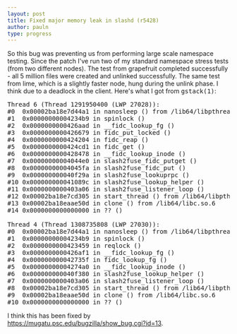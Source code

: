 ```yaml
---
layout: post
title: Fixed major memory leak in slashd (r5428)
author: pauln
type: progress
---
```


So this bug was preventing us from performing large scale namespace testing.
Since the patch I've run two of my standard namespace stress tests (from two different nodes).
The test from grapefruit completed successfully - all 5 million files were created and unlinked successfully.
The same test from lime, which is a slightly faster node, hung during the unlink phase.
I think due to a deadlock in the client.  Here's what I got from <tt>gstack(1)</tt>:

<pre>
Thread 6 (Thread 1291950400 (LWP 27028)):
#0  0x00002ba18e7d44a1 in nanosleep () from /lib64/libpthread.so.0
#1  0x00000000004234b9 in spinlock ()
#2  0x0000000000426aad in __fidc_lookup_fg ()
#3  0x0000000000426679 in fidc_put_locked ()
#4  0x0000000000424204 in fidc_reap ()
#5  0x0000000000424cd1 in fidc_get ()
#6  0x0000000000428478 in __fidc_lookup_inode ()
#7  0x00000000004044e0 in slash2fuse_fidc_putget ()
#8  0x00000000004045fa in slash2fuse_fidc_put ()
#9  0x000000000040f29a in slash2fuse_lookuprpc ()
#10 0x000000000041089c in slash2fuse_lookup_helper ()
#11 0x0000000000403a06 in slash2fuse_listener_loop ()
#12 0x00002ba18e7cd305 in start_thread () from /lib64/libpthread.so.0
#13 0x00002ba18eaae50d in clone () from /lib64/libc.so.6
#14 0x0000000000000000 in ?? ()

Thread 4 (Thread 1308735808 (LWP 27030)):
#0  0x00002ba18e7d44a1 in nanosleep () from /lib64/libpthread.so.0
#1  0x00000000004234b9 in spinlock ()
#2  0x0000000000423459 in reqlock ()
#3  0x0000000000426af1 in __fidc_lookup_fg ()
#4  0x000000000042735f in fidc_lookup_fg ()
#5  0x00000000004274a0 in __fidc_lookup_inode ()
#6  0x000000000040f380 in slash2fuse_lookup_helper ()
#7  0x0000000000403a06 in slash2fuse_listener_loop ()
#8  0x00002ba18e7cd305 in start_thread () from /lib64/libpthread.so.0
#9  0x00002ba18eaae50d in clone () from /lib64/libc.so.6
#10 0x0000000000000000 in ?? ()
</pre>

I think this has been fixed by https://mugatu.psc.edu/bugzilla/show_bug.cgi?id=13.

